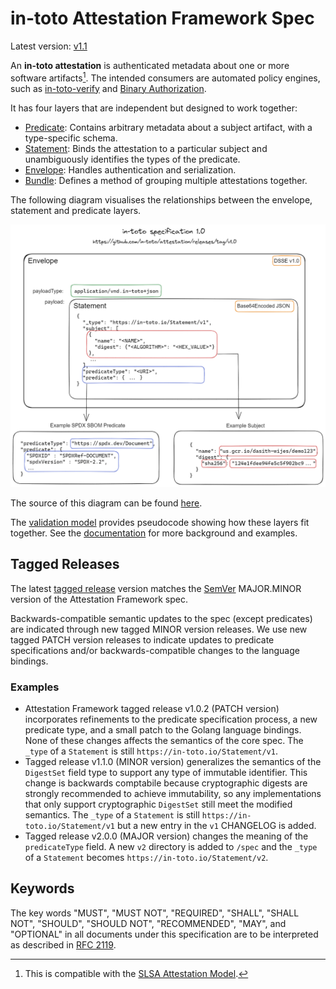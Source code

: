 # in-toto Attestation Framework Spec

Latest version: [v1.1]

An **in-toto attestation** is authenticated metadata about one or more
software artifacts[^1]. The intended consumers are automated policy engines,
such as [in-toto-verify] and [Binary Authorization].

It has four layers that are independent but designed to work together:

-   [Predicate]: Contains arbitrary metadata about a subject artifact, with a
    type-specific schema.
-   [Statement]: Binds the attestation to a particular subject and
    unambiguously identifies the types of the predicate.
-   [Envelope]: Handles authentication and serialization.
-   [Bundle]: Defines a method of grouping multiple attestations together.

The following diagram visualises the relationships between the envelope, statement and predicate layers.

<img src="../images/envelope_relationships.png" alt="Relationships between the envelope, statement and predicate layers" width="600">

The source of this diagram can be found [here](../images/envelope_relationships.excalidraw).

The [validation model] provides pseudocode showing how these layers fit
together. See the [documentation] for more background and examples.

## Tagged Releases

The latest [tagged release] version matches the [SemVer](https://semver.org)
MAJOR.MINOR version of the Attestation Framework spec.

Backwards-compatible semantic updates to the spec (except predicates) are
indicated through new tagged MINOR version releases.
We use new tagged PATCH version releases to indicate updates to predicate
specifications and/or backwards-compatible changes to the language bindings.

### Examples
-   Attestation Framework tagged release v1.0.2 (PATCH version) incorporates
    refinements to the predicate specification process, a new predicate type,
    and a small patch to the Golang language bindings. None of these changes
    affects the semantics of the core spec. The `_type` of a `Statement` is
    still `https://in-toto.io/Statement/v1`.
-   Tagged release v1.1.0 (MINOR version) generalizes the semantics of the
    `DigestSet` field type to support any type of immutable identifier.
    This change is backwards comptabile because cryptographic digests are
    strongly recommended to achieve immutability, so any implementations that
    only support cryptographic `DigestSet` still meet the modified semantics.
    The `_type` of a `Statement` is still `https://in-toto.io/Statement/v1`
    but a new entry in the `v1` CHANGELOG is added.
-   Tagged release v2.0.0 (MAJOR version) changes the meaning of the
    `predicateType` field. A new `v2` directory is added to `/spec` and the
    `_type` of a `Statement` becomes `https://in-toto.io/Statement/v2`.

## Keywords

The key words "MUST", "MUST NOT", "REQUIRED", "SHALL", "SHALL NOT", "SHOULD",
"SHOULD NOT", "RECOMMENDED",  "MAY", and "OPTIONAL" in all documents under
this specification are to be interpreted as described in [RFC 2119].

[^1]: This is compatible with the [SLSA Attestation Model].

[Binary Authorization]: https://cloud.google.com/binary-authorization
[Bundle]: v1/bundle.md
[Envelope]: v1/envelope.md
[Predicate]: v1/predicate.md
[RFC 2119]: https://www.rfc-editor.org/rfc/rfc2119
[SLSA Attestation Model]: https://slsa.dev/attestation-model
[Statement]: v1/statement.md
[documentation]: ../docs
[in-toto-verify]: https://github.com/in-toto/in-toto#verification
[tagged release]: https://github.com/in-toto/attestation/releases
[v1.1]: v1/README.md
[validation model]: ../docs/validation.md
